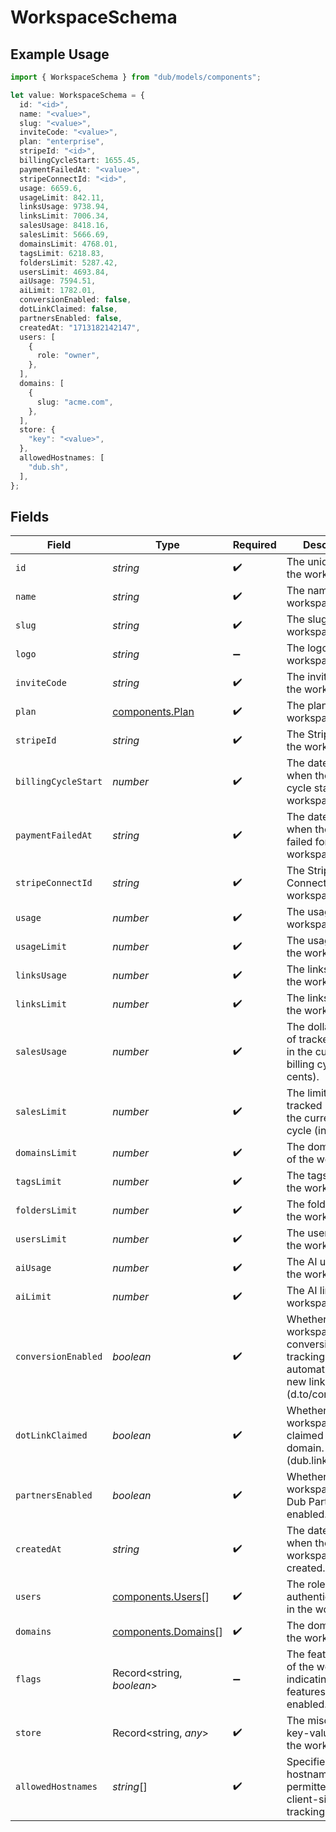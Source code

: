 # WorkspaceSchema

## Example Usage

```typescript
import { WorkspaceSchema } from "dub/models/components";

let value: WorkspaceSchema = {
  id: "<id>",
  name: "<value>",
  slug: "<value>",
  inviteCode: "<value>",
  plan: "enterprise",
  stripeId: "<id>",
  billingCycleStart: 1655.45,
  paymentFailedAt: "<value>",
  stripeConnectId: "<id>",
  usage: 6659.6,
  usageLimit: 842.11,
  linksUsage: 9738.94,
  linksLimit: 7006.34,
  salesUsage: 8418.16,
  salesLimit: 5666.69,
  domainsLimit: 4768.01,
  tagsLimit: 6218.83,
  foldersLimit: 5287.42,
  usersLimit: 4693.84,
  aiUsage: 7594.51,
  aiLimit: 1782.01,
  conversionEnabled: false,
  dotLinkClaimed: false,
  partnersEnabled: false,
  createdAt: "1713182142147",
  users: [
    {
      role: "owner",
    },
  ],
  domains: [
    {
      slug: "acme.com",
    },
  ],
  store: {
    "key": "<value>",
  },
  allowedHostnames: [
    "dub.sh",
  ],
};
```

## Fields

| Field                                                                                                 | Type                                                                                                  | Required                                                                                              | Description                                                                                           | Example                                                                                               |
| ----------------------------------------------------------------------------------------------------- | ----------------------------------------------------------------------------------------------------- | ----------------------------------------------------------------------------------------------------- | ----------------------------------------------------------------------------------------------------- | ----------------------------------------------------------------------------------------------------- |
| `id`                                                                                                  | *string*                                                                                              | :heavy_check_mark:                                                                                    | The unique ID of the workspace.                                                                       |                                                                                                       |
| `name`                                                                                                | *string*                                                                                              | :heavy_check_mark:                                                                                    | The name of the workspace.                                                                            |                                                                                                       |
| `slug`                                                                                                | *string*                                                                                              | :heavy_check_mark:                                                                                    | The slug of the workspace.                                                                            |                                                                                                       |
| `logo`                                                                                                | *string*                                                                                              | :heavy_minus_sign:                                                                                    | The logo of the workspace.                                                                            |                                                                                                       |
| `inviteCode`                                                                                          | *string*                                                                                              | :heavy_check_mark:                                                                                    | The invite code of the workspace.                                                                     |                                                                                                       |
| `plan`                                                                                                | [components.Plan](../../models/components/plan.md)                                                    | :heavy_check_mark:                                                                                    | The plan of the workspace.                                                                            |                                                                                                       |
| `stripeId`                                                                                            | *string*                                                                                              | :heavy_check_mark:                                                                                    | The Stripe ID of the workspace.                                                                       |                                                                                                       |
| `billingCycleStart`                                                                                   | *number*                                                                                              | :heavy_check_mark:                                                                                    | The date and time when the billing cycle starts for the workspace.                                    |                                                                                                       |
| `paymentFailedAt`                                                                                     | *string*                                                                                              | :heavy_check_mark:                                                                                    | The date and time when the payment failed for the workspace.                                          |                                                                                                       |
| `stripeConnectId`                                                                                     | *string*                                                                                              | :heavy_check_mark:                                                                                    | The Stripe Connect ID of the workspace.                                                               |                                                                                                       |
| `usage`                                                                                               | *number*                                                                                              | :heavy_check_mark:                                                                                    | The usage of the workspace.                                                                           |                                                                                                       |
| `usageLimit`                                                                                          | *number*                                                                                              | :heavy_check_mark:                                                                                    | The usage limit of the workspace.                                                                     |                                                                                                       |
| `linksUsage`                                                                                          | *number*                                                                                              | :heavy_check_mark:                                                                                    | The links usage of the workspace.                                                                     |                                                                                                       |
| `linksLimit`                                                                                          | *number*                                                                                              | :heavy_check_mark:                                                                                    | The links limit of the workspace.                                                                     |                                                                                                       |
| `salesUsage`                                                                                          | *number*                                                                                              | :heavy_check_mark:                                                                                    | The dollar amount of tracked revenue in the current billing cycle (in cents).                         |                                                                                                       |
| `salesLimit`                                                                                          | *number*                                                                                              | :heavy_check_mark:                                                                                    | The limit of tracked revenue in the current billing cycle (in cents).                                 |                                                                                                       |
| `domainsLimit`                                                                                        | *number*                                                                                              | :heavy_check_mark:                                                                                    | The domains limit of the workspace.                                                                   |                                                                                                       |
| `tagsLimit`                                                                                           | *number*                                                                                              | :heavy_check_mark:                                                                                    | The tags limit of the workspace.                                                                      |                                                                                                       |
| `foldersLimit`                                                                                        | *number*                                                                                              | :heavy_check_mark:                                                                                    | The folders limit of the workspace.                                                                   |                                                                                                       |
| `usersLimit`                                                                                          | *number*                                                                                              | :heavy_check_mark:                                                                                    | The users limit of the workspace.                                                                     |                                                                                                       |
| `aiUsage`                                                                                             | *number*                                                                                              | :heavy_check_mark:                                                                                    | The AI usage of the workspace.                                                                        |                                                                                                       |
| `aiLimit`                                                                                             | *number*                                                                                              | :heavy_check_mark:                                                                                    | The AI limit of the workspace.                                                                        |                                                                                                       |
| `conversionEnabled`                                                                                   | *boolean*                                                                                             | :heavy_check_mark:                                                                                    | Whether the workspace has conversion tracking enabled automatically for new links (d.to/conversions). |                                                                                                       |
| `dotLinkClaimed`                                                                                      | *boolean*                                                                                             | :heavy_check_mark:                                                                                    | Whether the workspace has claimed a free .link domain. (dub.link/free)                                |                                                                                                       |
| `partnersEnabled`                                                                                     | *boolean*                                                                                             | :heavy_check_mark:                                                                                    | Whether the workspace has Dub Partners enabled.                                                       |                                                                                                       |
| `createdAt`                                                                                           | *string*                                                                                              | :heavy_check_mark:                                                                                    | The date and time when the workspace was created.                                                     |                                                                                                       |
| `users`                                                                                               | [components.Users](../../models/components/users.md)[]                                                | :heavy_check_mark:                                                                                    | The role of the authenticated user in the workspace.                                                  |                                                                                                       |
| `domains`                                                                                             | [components.Domains](../../models/components/domains.md)[]                                            | :heavy_check_mark:                                                                                    | The domains of the workspace.                                                                         |                                                                                                       |
| `flags`                                                                                               | Record<string, *boolean*>                                                                             | :heavy_minus_sign:                                                                                    | The feature flags of the workspace, indicating which features are enabled.                            |                                                                                                       |
| `store`                                                                                               | Record<string, *any*>                                                                                 | :heavy_check_mark:                                                                                    | The miscellaneous key-value store of the workspace.                                                   |                                                                                                       |
| `allowedHostnames`                                                                                    | *string*[]                                                                                            | :heavy_check_mark:                                                                                    | Specifies hostnames permitted for client-side click tracking.                                         | [<br/>"dub.sh"<br/>]                                                                                  |